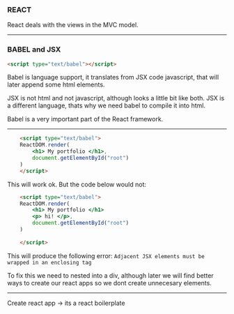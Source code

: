 ### REACT
React deals with the views in the MVC model.

---


### BABEL and JSX
``` html
<script type="text/babel"></script>
```

Babel is language support, it translates from JSX code javascript, that will later append some html elements. 

JSX is not html and not javascript, although looks a little bit like both. JSX is a different language, thats why we need babel to compile it into html.

Babel is a very important part of the React framework. 



---

```html
    <script type="text/babel">
    ReactDOM.render(
        <h1> My portfolio </h1>,
        document.getElementById("root")
    )
    </script>
```

This will work ok. But the code below would not:


```html
    <script type="text/babel">
    ReactDOM.render(
        <h1> My portfolio </h1>
        <p> hi! </p>,
        document.getElementById("root")
    )
    
    </script>
```

This will produce the following error:
`Adjacent JSX elements must be wrapped in an enclosing tag`

To fix this we need to nested into a div, although later we will find better ways to create our react apps so we dont create unnecesary elements. 




---

Create react app -> its a react boilerplate